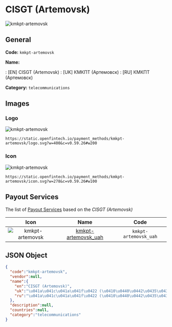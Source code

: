 
# CISGT (Artemovsk) 
![kmkpt-artemovsk](https://static.openfintech.io/payment_methods/kmkpt-artemovsk/logo.svg?w=400&c=v0.59.26#w200)  

## General 
**Code:** `kmkpt-artemovsk` 
 
**Name:** 
 
:	[EN] CISGT (Artemovsk) 
:	[UK] КМКПТ (Артемовск) 
:	[RU] КМКПТ (Артемовск) 
 
**Category:** `telecommunications` 
 

## Images 

### Logo 
![kmkpt-artemovsk](https://static.openfintech.io/payment_methods/kmkpt-artemovsk/logo.svg?w=400&c=v0.59.26#w200)  

```
https://static.openfintech.io/payment_methods/kmkpt-artemovsk/logo.svg?w=400&c=v0.59.26#w200
```  

### Icon 
![kmkpt-artemovsk](https://static.openfintech.io/payment_methods/kmkpt-artemovsk/icon.svg?w=278&c=v0.59.26#w100)  

```
https://static.openfintech.io/payment_methods/kmkpt-artemovsk/icon.svg?w=278&c=v0.59.26#w100
```  

## Payout Services 
 
The list of [Payout Services](/payout-services/) based on the _CISGT (Artemovsk)_ 

|Icon|Name|Code| 
|:---:|:---:|:---:| 
|![kmkpt-artemovsk](https://static.openfintech.io/payout_methods/kmkpt-artemovsk/icon.svg?w=278&c=v0.59.26#w40) |[kmkpt-artemovsk_uah](/payout-services/kmkpt-artemovsk_uah/)|`kmkpt-artemovsk_uah`| 
 

## JSON Object 

```json
{
  "code":"kmkpt-artemovsk",
  "vendor":null,
  "name":{
    "en":"CISGT (Artemovsk)",
    "uk":"\u041a\u041c\u041a\u041f\u0422 (\u0410\u0440\u0442\u0435\u043c\u043e\u0432\u0441\u043a)",
    "ru":"\u041a\u041c\u041a\u041f\u0422 (\u0410\u0440\u0442\u0435\u043c\u043e\u0432\u0441\u043a)"
  },
  "description":null,
  "countries":null,
  "category":"telecommunications"
}
```  

